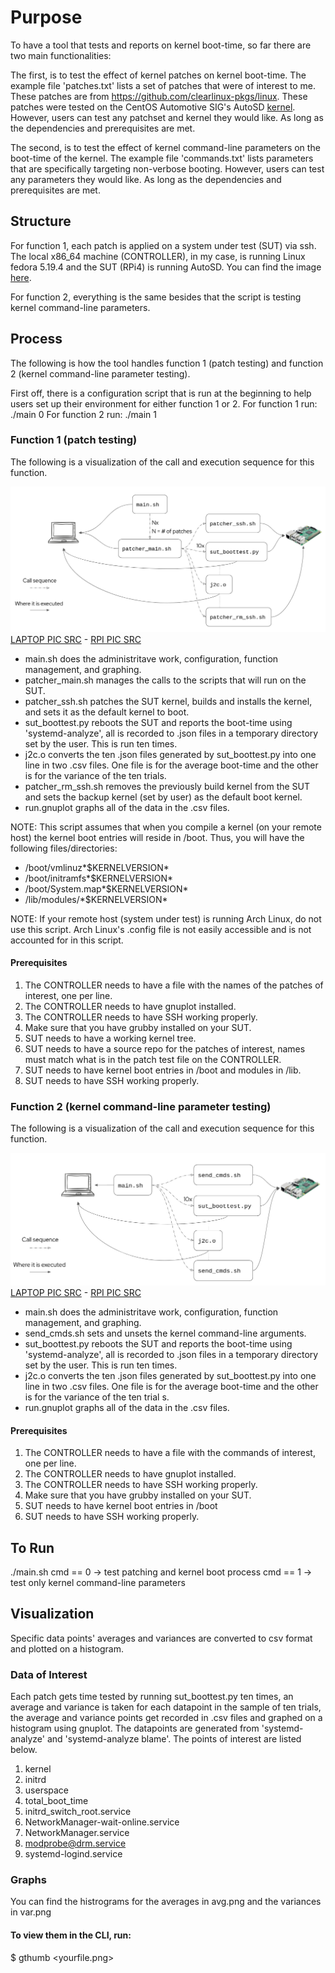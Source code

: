 # Purpose
To have a tool that tests and reports on kernel boot-time, so far there are two main functionalities:

The first, is to test the effect of kernel patches on kernel boot-time. The example file 'patches.txt' lists a set of patches that were of interest to me. These patches are from  https://github.com/clearlinux-pkgs/linux. These patches were tested on the CentOS Automotive SIG's AutoSD [kernel](https://gitlab.com/CentOS/automotive/src/kernel/kernel-automotive-9). However, users can test any patchset and kernel they would like. As long as the dependencies and prerequisites are met.

The second, is to test the effect of kernel command-line parameters on the boot-time of the kernel. The example file 'commands.txt' lists parameters that are specifically targeting non-verbose booting. However, users can test any parameters they would like. As long as the dependencies and prerequisites are met.

## Structure
For function 1, each patch is applied on a system under test (SUT) via ssh. The local x86_64 machine (CONTROLLER), in my case, is running Linux fedora 5.19.4 and the SUT (RPi4) is running AutoSD. You can find the image [here](https://autosd.sig.centos.org/AutoSD-9/nightly/non-sample-images/).

For function 2, everything is the same besides that the script is testing kernel command-line parameters.

## Process
The following is how the tool handles function 1 (patch testing) and function 2 (kernel command-line parameter testing).

First off, there is a configuration script that is run at the beginning to help users set up their environment for either function 1 or 2.
For function 1 run:
./main 0
For function 2 run:
./main 1

### Function 1 (patch testing)
The following is a visualization of the call and execution sequence for this function.

![visualization](images/patchtest_structure.png)
[LAPTOP PIC SRC](https://www.flaticon.com/free-icon/draw-laptop_81759) - [RPI PIC SRC](https://wiki.recalbox.com/en/hardware-compatibility/raspberry-pi)

- main.sh does the administritave work, configuration, function management, and graphing.
- patcher_main.sh manages the calls to the scripts that will run on the SUT.
- patcher_ssh.sh patches the SUT kernel, builds and installs the kernel, and sets it as the default kernel to boot.
- sut_boottest.py reboots the SUT and reports the boot-time using 'systemd-analyze', all is recorded to .json files in a temporary directory set by the user. This is run ten times.
- j2c.o converts the ten .json files generated by sut_boottest.py into one line in two .csv files. One file is for the average boot-time and the other is for the variance of the ten trials.
- patcher_rm_ssh.sh removes the previously build kernel from the SUT and sets the backup kernel (set by user) as the default boot kernel.
- run.gnuplot graphs all of the data in the .csv files.

NOTE: This script assumes that when you compile a kernel (on your remote host) the kernel boot entries will reside in /boot. Thus, you will have the following files/directories:
- /boot/vmlinuz\*$KERNELVERSION\*
- /boot/initramfs\*$KERNELVERSION\*
- /boot/System.map\*$KERNELVERSION\*
- /lib/modules/\*$KERNELVERSION\*

NOTE: If your remote host (system under test) is running Arch Linux, do not use this script. Arch Linux's .config file is not easily accessible and is not accounted for in this script.

#### Prerequisites
1. The CONTROLLER needs to have a file with the names of the patches of interest, one per line.
2. The CONTROLLER needs to have gnuplot installed.
3. The CONTROLLER needs to have SSH working properly.
3. Make sure that you have grubby installed on your SUT.
4. SUT needs to have a working kernel tree.
5. SUT needs to have a source repo for the patches of interest, names must match what is in the patch test file on the CONTROLLER.
6. SUT needs to have kernel boot entries in /boot and modules in /lib.
7. SUT needs to have SSH working properly.


### Function 2 (kernel command-line parameter testing)
The following is a visualization of the call and execution sequence for this function.

![visualization](images/commandtest_structure.png)
[LAPTOP PIC SRC](https://www.flaticon.com/free-icon/draw-laptop_81759) - [RPI PIC SRC](https://wiki.recalbox.com/en/hardware-compatibility/raspberry-pi)

- main.sh does the administritave work, configuration, function management, and graphing.
- send_cmds.sh sets and unsets the kernel command-line arguments.
- sut_boottest.py reboots the SUT and reports the boot-time using 'systemd-analyze', all is recorded to .json files in a temporary directory set by the user. This is run ten times.
- j2c.o converts the ten .json files generated by sut_boottest.py into one line in two .csv files. One file is for the average boot-time and the other is for the variance of the ten trial
s.
- run.gnuplot graphs all of the data in the .csv files.

#### Prerequisites
1. The CONTROLLER needs to have a file with the commands of interest, one per line.
2. The CONTROLLER needs to have gnuplot installed.
3. The CONTROLLER needs to have SSH working properly.
4. Make sure that you have grubby installed on your SUT.
5. SUT needs to have kernel boot entries in /boot
6. SUT needs to have SSH working properly.

## To Run
./main.sh <cmd>
cmd == 0 -> test patching and kernel boot process
cmd == 1 -> test only kernel command-line parameters

## Visualization
Specific data points' averages and variances are converted to csv format and plotted on a histogram.

### Data of Interest
Each patch gets time tested by running sut_boottest.py ten times, an average and variance is taken for each datapoint in the sample of ten trials, the average and variance points get recorded in .csv files and graphed on a histogram using gnuplot. The datapoints are generated from 'systemd-analyze' and 'systemd-analyze blame'. The points of interest are listed below.
1. kernel
2. initrd
3. userspace
4. total_boot_time
5. initrd_switch_root.service
6. NetworkManager-wait-online.service
7. NetworkManager.service
8. modprobe@drm.service
9. systemd-logind.service

### Graphs
You can find the histrograms for the averages in avg.png and the variances in var.png

#### To view them in the CLI, run:
$ gthumb <yourfile.png>

